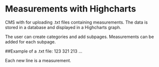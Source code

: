 # Measurements with Highcharts
CMS with for uploading .txt files containing measurements.
The data is stored in a database and displayed in a Highcharts graph.

The user can create categories and add subpages.
Measurements can be added for each subpage.

##Example of a .txt file:
123
321
213
...

Each new line is a measurement.


